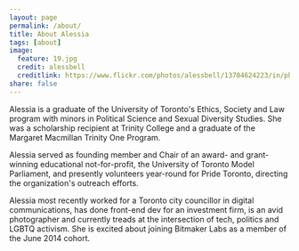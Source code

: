 ```yaml
---
layout: page
permalink: /about/
title: About Alessia
tags: [about]
image:
  feature: 19.jpg
  credit: alessbell
  creditlink: https://www.flickr.com/photos/alessbell/13704624223/in/photostream/
share: false
---
```


Alessia is a graduate of the University of Toronto's Ethics, Society and Law program with minors in Political Science and Sexual Diversity Studies. She was a scholarship recipient at Trinity College and a graduate of the Margaret Macmillan Trinity One Program. 

Alessia served as founding member and Chair of an award- and grant-winning educational not-for-profit, the University of Toronto Model Parliament, and presently volunteers year-round for Pride Toronto, directing the organization's outreach efforts.

Alessia most recently worked for a Toronto city councillor in digital communications, has done front-end dev for an investment firm, is an avid photographer and currently treads at the intersection of tech, politics and LGBTQ activism. She is excited about joining Bitmaker Labs as a member of the June 2014 cohort.